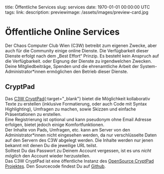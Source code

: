 title: Öffentliche Services
slug: services
date: 1970-01-01 00:00:00 UTC
tags:
link:
description:
previewimage: /assets/images/preview-card.jpg

# Öffentliche Online Services
Der Chaos Computer Club Wien (C3W) betreibt zum eigenen Zwecke, aber auch für
die Community einige online Dienste. Die Verfügbarkeit dieser Dienste erfolgt
nach dem „Best Effort“ Prinzip. Es besteht kein Anspruch auf die Verfügbarkeit.
oder Eignung der Dienste zu irgendwelchen Zwecken.<br/>
Deine Mitgliedbeiträge, Spenden und die ehrenamtliche Arbeit der 
System-Administrator\*innen ermöglichen den Betrieb dieser Dienste.<br/>


## CryptPad
Das [C3W CryptPad](https://pads.c3w.at/){:target="_blank"} bietet die
Möglichkeit kollaborativ Texte zu erstellen (inklusive Formatierung,
oder auch Code mit Syntax Highlighting), Umfragen zu machen, sowie Skizzen und
einfache Präsentationen zu erstellen.<br/>
Eine Registrierung ist optional und kann pseudonym ohne Email Adresse erfolgen,
bietet jedoch einige Komfortfunktionen.<br/>
Der Inhalte von Pads, Umfragen, etc. kann am Server von den Administrator\*innen
nicht eingesehen werden, da nur verschlüsselte Daten auf den Servern des C3W 
abgelegt werden. Die Inhalte werden nur jenen bekannt mit denen Du die jeweilige
 URL teilst.<br/> Solltest Du das Passwort zu Deinem Account vergessen, ist es 
uns *nicht möglich* den Account wieder herzustellen.<br/>
Das C3W CryptPad ist eine öffentliche Instanz des
[OpenSource CryptPad Projektes](https://cryptpad.fr/). Den Sourcecode findest Du
auf [Github](https://github.com/xwiki-labs/cryptpad).
